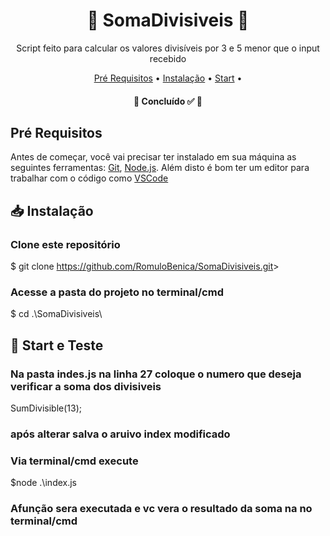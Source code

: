 <h1 align="center">
    <a>🧮 SomaDivisiveis 🧮</a>
</h1>

<p align="center">Script feito para calcular os valores divisíveis por 3 e 5 menor que o input recebido</p>

<p align="center">
 <a href="#-pré-requisitos">Pré Requisitos</a> • 
 <a href="#-instalação">Instalação</a> •
 <a href="#-start-e-teste">Start</a> • 
</p>

<h4 align="center"> 
	🚧 Concluído ✅ 🚧
</h4>

## Pré Requisitos

Antes de começar, você vai precisar ter instalado em sua máquina as seguintes ferramentas:
[Git](https://git-scm.com), [Node.js](https://nodejs.org/en/). 
Além disto é bom ter um editor para trabalhar com o código como [VSCode](https://code.visualstudio.com/)


## 📥 Instalação 

### Clone este repositório
$ git clone <https://github.com/RomuloBenica/SomaDivisiveis.git>>

### Acesse a pasta do projeto no terminal/cmd
$ cd .\SomaDivisiveis\

## 🎲 Start e Teste

### Na pasta indes.js na linha 27 coloque o numero que deseja verificar a soma dos divisiveis
SumDivisible(13);

### após alterar salva o aruivo index modificado

### Via terminal/cmd execute
$node .\index.js

### Afunção sera executada e vc vera o resultado da soma na no terminal/cmd
